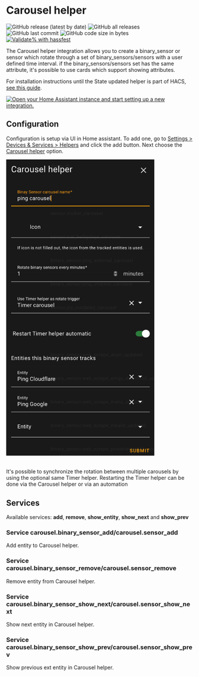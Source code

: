 # Carousel helper

![GitHub release (latest by date)](https://img.shields.io/github/v/release/kgn3400/carousel)
![GitHub all releases](https://img.shields.io/github/downloads/kgn3400/carousel/total)
![GitHub last commit](https://img.shields.io/github/last-commit/kgn3400/carousel)
![GitHub code size in bytes](https://img.shields.io/github/languages/code-size/kgn3400/carousel)
[![Validate% with hassfest](https://github.com/kgn3400/carousel/workflows/Validate%20with%20hassfest/badge.svg)](https://github.com/kgn3400/carousel/actions/workflows/hassfest.yaml)

The Carousel helper integration allows you to create a binary_sensor or sensor which rotate through a set of binary_sensors/sensors with a user defined time interval. if the binary_sensors/sensors set has the same attribute, it's possible to use cards which support showing attributes.

For installation instructions until the State updated helper is part of HACS, [see this guide](https://hacs.xyz/docs/faq/custom_repositories).

[![Open your Home Assistant instance and start setting up a new integration.](https://my.home-assistant.io/badges/config_flow_start.svg)](https://my.home-assistant.io/redirect/config_flow_start/?domain=carousel)

## Configuration

Configuration is setup via UI in Home assistant. To add one, go to [Settings > Devices & Services > Helpers](https://my.home-assistant.io/redirect/helpers) and click the add button. Next choose the [Carousel helper](https://my.home-assistant.io/redirect/config_flow_start?domain=carousel) option.

<!-- <img src="images/config.png" width="400" height="auto" alt="Config"> -->
<img src="https://github.com/kgn3400/carousel/blob/main/images/config.png" width="400" height="auto" alt="Config">
<br/>
<br/>

It's possible to synchronize the rotation between multiple carousels by using the optional same Timer helper. Restarting the Timer helper can be done via the Carousel helper or via an automation

## Services

Available services: __add__, __remove__, __show_entity__, __show_next__ and __show_prev__

### Service carousel.binary_sensor_add/carousel.sensor_add

Add entity to Carousel helper.

### Service carousel.binary_sensor_remove/carousel.sensor_remove

Remove entity from Carousel helper.

### Service carousel.binary_sensor_show_next/carousel.sensor_show_next

Show next entity in Carousel helper.

### Service carousel.binary_sensor_show_prev/carousel.sensor_show_prev

Show previous ext entity in Carousel helper.
